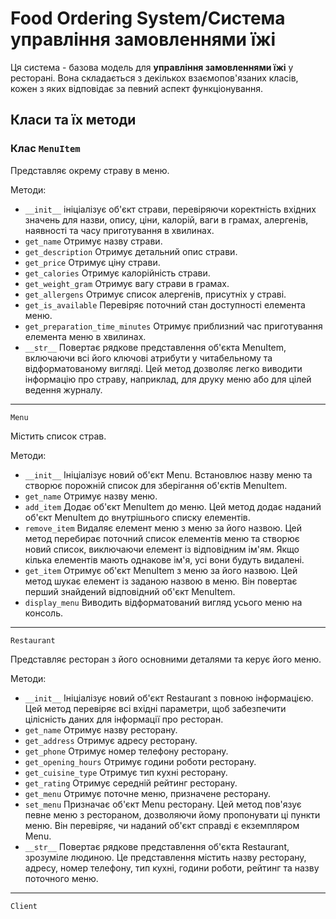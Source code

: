 # Food Ordering System/Система управління замовленнями їжі
Ця система - базова модель для **управління замовленнями їжі** у ресторані. Вона складається з декількох взаємопов'язаних класів, кожен з яких відповідає за певний аспект функціонування.

## Класи та їх методи
### Клас `MenuItem`

Представляє окрему страву в меню.

Методи:
- ```__init__``` ініціалізує об'єкт страви, перевіряючи коректність вхідних значень для назви, опису, ціни, калорій, ваги в грамах, алергенів, наявності та часу приготування в хвилинах.
- ```get_name``` Отримує назву страви.
- ```get_description``` Отримує детальний опис страви.
- ```get_price``` Отримує ціну страви.
- ```get_calories``` Отримує калорійність страви.
- ```get_weight_gram``` Отримує вагу страви в грамах.
- ```get_allergens``` Отримує список алергенів, присутніх у страві.
- ```get_is_available``` Перевіряє поточний стан доступності елемента меню.
- ```get_preparation_time_minutes``` Отримує приблизний час приготування елемента меню в хвилинах.
- ```__str__``` Повертає рядкове представлення об'єкта MenuItem, включаючи всі його ключові атрибути у читабельному та відформатованому вигляді. Цей метод дозволяє легко виводити інформацію про страву, наприклад, для друку меню або для цілей ведення журналу.
---
```Menu```

Містить список страв.

Методи:
- ```__init__``` Ініціалізує новий об'єкт Menu. Встановлює назву меню та створює порожній список для зберігання об'єктів MenuItem.
- ```get_name``` Отримує назву меню.
- ```add_item``` Додає об'єкт MenuItem до меню. Цей метод додає наданий об'єкт MenuItem до внутрішнього списку елементів.
- ```remove_item``` Видаляє елемент меню з меню за його назвою. Цей метод перебирає поточний список елементів меню та створює новий список, виключаючи елемент із відповідним ім'ям. Якщо кілька елементів мають однакове ім'я, усі вони будуть видалені.
- ```get_item``` Отримує об'єкт MenuItem з меню за його назвою. Цей метод шукає елемент із заданою назвою в меню. Він повертає перший знайдений відповідний об'єкт MenuItem.
- ```display_menu``` Виводить відформатований вигляд усього меню на консоль.
---
```Restaurant```

Представляє ресторан з його основними деталями та керує його меню.

Методи:
- ```__init__``` Ініціалізує новий об'єкт Restaurant з повною інформацією. Цей метод перевіряє всі вхідні параметри, щоб забезпечити цілісність даних для інформації про ресторан.
- ```get_name``` Отримує назву ресторану.
- ```get_address``` Отримує адресу ресторану.
- ```get_phone``` Отримує номер телефону ресторану.
- ```get_opening_hours``` Отримує години роботи ресторану.
- ```get_cuisine_type``` Отримує тип кухні ресторану.
- ```get_rating``` Отримує середній рейтинг ресторану.
- ```get_menu``` Отримує поточне меню, призначене ресторану.
- ```set_menu``` Призначає об'єкт Menu ресторану. Цей метод пов'язує певне меню з рестораном, дозволяючи йому пропонувати ці пункти меню. Він перевіряє, чи наданий об'єкт справді є екземпляром Menu.
- ```__str__``` Повертає рядкове представлення об'єкта Restaurant, зрозуміле людиною. Це представлення містить назву ресторану, адресу, номер телефону, тип кухні, години роботи, рейтинг та назву поточного меню.
---
```Client```

